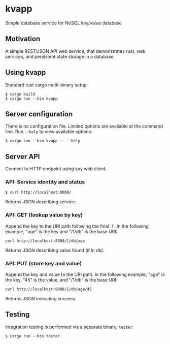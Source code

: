 # kvapp
Simple database service for NoSQL key/value database

## Motivation

A simple REST/JSON API web service, that demonstrates rust, web services,
and persistent state storage in a database.

## Using kvapp

Standard rust cargo multi-binary setup:
```
$ cargo build
$ cargo run --bin kvapp
```

## Server configuration

There is no configuration file.  Limited options are available at
the command line.  Run `--help` to view available options:

```
$ cargo run --bin kvapp -- --help
```

## Server API

Connect to HTTP endpoint using any web client.

### API: Service identity and status

```
$ curl http://localhost:8080/
```

Returns JSON describing service.

### API: GET (lookup value by key)

Append the key to the URI path following the final '/'.  In the
following example, "age" is the key and "/1/db" is the base URI:
```
curl http://localhost:8080/1/db/age
```

Returns JSON describing value found (if in db).

### API: PUT (store key and value)

Append the key and value to the URI path.  In the
following example, "age" is the key, "45" is the value,
and "/1/db" is the base URI:
```
curl http://localhost:8080/1/db/age/45
```

Returns JSON indicating success.

## Testing

Integration testing is performed via a separate binary, `tester`.
```
$ cargo run --bin tester
```

